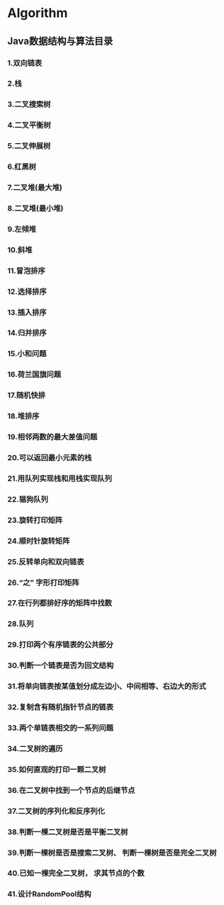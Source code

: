 # Algorithm
## Java数据结构与算法目录
### 1.双向链表
### 2.栈
### 3.二叉搜索树
### 4.二叉平衡树
### 5.二叉伸展树
### 6.红黑树
### 7.二叉堆(最大堆)
### 8.二叉堆(最小堆)
### 9.左倾堆
### 10.斜堆  
### 11.冒泡排序
### 12.选择排序
### 13.插入排序
### 14.归并排序
### 15.小和问题
### 16.荷兰国旗问题
### 17.随机快排
### 18.堆排序
### 19.相邻两数的最大差值问题
### 20.可以返回最小元素的栈
### 21.用队列实现栈和用栈实现队列
### 22.猫狗队列
### 23.旋转打印矩阵
### 24.顺时针旋转矩阵
### 25.反转单向和双向链表
### 26.“之” 字形打印矩阵
### 27.在行列都排好序的矩阵中找数
### 28.队列
### 29.打印两个有序链表的公共部分
### 30.判断一个链表是否为回文结构
### 31.将单向链表按某值划分成左边小、中间相等、右边大的形式
### 32.复制含有随机指针节点的链表
### 33.两个单链表相交的一系列问题
### 34.二叉树的遍历
### 35.如何直观的打印一颗二叉树
### 36.在二叉树中找到一个节点的后继节点
### 37.二叉树的序列化和反序列化
### 38.判断一棵二叉树是否是平衡二叉树
### 39.判断一棵树是否是搜索二叉树、 判断一棵树是否是完全二叉树
### 40.已知一棵完全二叉树， 求其节点的个数
### 41.设计RandomPool结构
